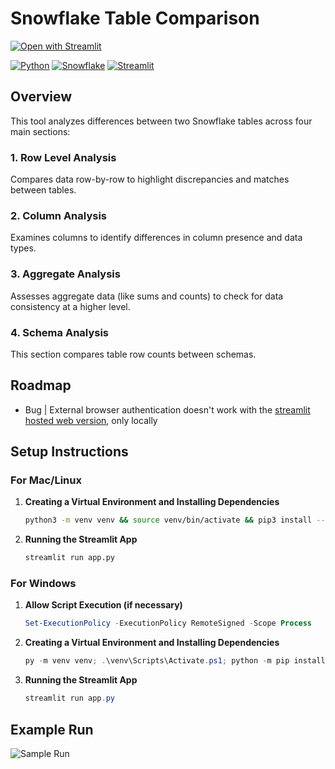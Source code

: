 # Snowflake Table Comparison
[![Open with Streamlit](https://img.shields.io/badge/-Open%20with%20Streamlit-FF4B4B?style=for-the-badge&logo=streamlit&logoColor=white)](https://snow-table-comparison.streamlit.app/)

[![Python](https://img.shields.io/badge/-Python-3776AB?style=for-the-badge&logo=python&logoColor=white)](https://python.org/)
[![Snowflake](https://img.shields.io/badge/-Snowflake-29B5E8?style=for-the-badge&logo=snowflake&logoColor=white)](https://snowflake.com/)
[![Streamlit](https://img.shields.io/badge/-Streamlit-FF4B4B?style=for-the-badge&logo=streamlit&logoColor=white)](https://streamlit.io/)

## Overview

This tool analyzes differences between two Snowflake tables across four main sections:

### 1. Row Level Analysis
Compares data row-by-row to highlight discrepancies and matches between tables.

### 2. Column Analysis
Examines columns to identify differences in column presence and data types.

### 3. Aggregate Analysis
Assesses aggregate data (like sums and counts) to check for data consistency at a higher level.

### 4. Schema Analysis
This section compares table row counts between schemas.

## Roadmap
- Bug | External browser authentication doesn't work with the [streamlit hosted web version](https://snow-table-comparison.streamlit.app/), only locally 

## Setup Instructions

### For Mac/Linux

1. **Creating a Virtual Environment and Installing Dependencies**

    ```bash
    python3 -m venv venv && source venv/bin/activate && pip3 install --upgrade pip && pip3 install -r requirements.txt 
    ```

2. **Running the Streamlit App**

    ```bash
    streamlit run app.py
    ```

### For Windows

1. **Allow Script Execution (if necessary)**

    ```powershell
    Set-ExecutionPolicy -ExecutionPolicy RemoteSigned -Scope Process
    ```

2. **Creating a Virtual Environment and Installing Dependencies**

    ```powershell
    py -m venv venv; .\venv\Scripts\Activate.ps1; python -m pip install --upgrade pip; pip install -r requirements.txt
    ```

3. **Running the Streamlit App**

    ```powershell
    streamlit run app.py
    ```

## Example Run
![Sample Run](test_run.gif)
